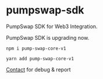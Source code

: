 # pumpswap-sdk

PumpSwap SDK for Web3 Integration.

PumpSwap SDK is upgrading now.

`npm i pump-swap-core-v1`

`yarn add pump-swap-core-v1`

[Contact](https://github.com/vvizardev) for debug & report
